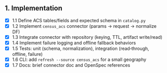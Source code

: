 ## 1. Implementation

- [x] 1.1 Define ACS tables/fields and expected schema in `catalog.py`
- [x] 1.2 Implement `census_acs` connector (params → request → normalize DF)
- [x] 1.3 Integrate connector with repository (keying, TTL, artifact write/read)
- [x] 1.4 Implement failure logging and offline fallback behaviors
- [x] 1.5 Tests: unit (schema, normalization), integration (read‑through, offline, failure)
- [x] 1.6 CLI: add `refresh --source census_acs` for a small geography
- [x] 1.7 Docs: brief connector doc and OpenSpec references
